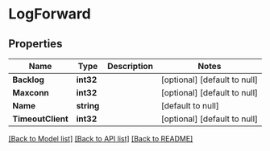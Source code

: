 # LogForward

## Properties
Name | Type | Description | Notes
------------ | ------------- | ------------- | -------------
**Backlog** | **int32** |  | [optional] [default to null]
**Maxconn** | **int32** |  | [optional] [default to null]
**Name** | **string** |  | [default to null]
**TimeoutClient** | **int32** |  | [optional] [default to null]

[[Back to Model list]](../README.md#documentation-for-models) [[Back to API list]](../README.md#documentation-for-api-endpoints) [[Back to README]](../README.md)


